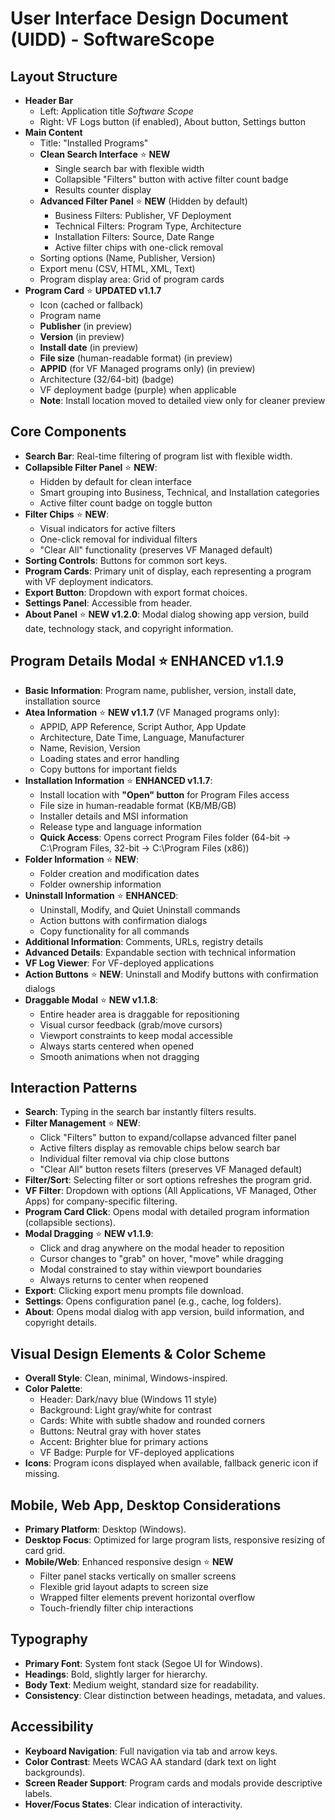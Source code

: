 # User Interface Design Document (UIDD) - SoftwareScope

## Layout Structure
- **Header Bar**  
  - Left: Application title *Software Scope*  
  - Right: VF Logs button (if enabled), About button, Settings button  
- **Main Content**  
  - Title: "Installed Programs"  
  - **Clean Search Interface** ⭐ **NEW**
    - Single search bar with flexible width
    - Collapsible "Filters" button with active filter count badge
    - Results counter display
  - **Advanced Filter Panel** ⭐ **NEW** (Hidden by default)
    - Business Filters: Publisher, VF Deployment
    - Technical Filters: Program Type, Architecture
    - Installation Filters: Source, Date Range
    - Active filter chips with one-click removal
  - Sorting options (Name, Publisher, Version)  
  - Export menu (CSV, HTML, XML, Text)  
  - Program display area: Grid of program cards  
- **Program Card** ⭐ **UPDATED v1.1.7**
  - Icon (cached or fallback)  
  - Program name  
  - **Publisher** (in preview)
  - **Version** (in preview)
  - **Install date** (in preview)
  - **File size** (human-readable format) (in preview)
  - **APPID** (for VF Managed programs only) (in preview)
  - Architecture (32/64-bit) (badge)
  - VF deployment badge (purple) when applicable
  - **Note**: Install location moved to detailed view only for cleaner preview

## Core Components
- **Search Bar**: Real-time filtering of program list with flexible width.  
- **Collapsible Filter Panel** ⭐ **NEW**: 
  - Hidden by default for clean interface
  - Smart grouping into Business, Technical, and Installation categories
  - Active filter count badge on toggle button
- **Filter Chips** ⭐ **NEW**: 
  - Visual indicators for active filters
  - One-click removal for individual filters
  - "Clear All" functionality (preserves VF Managed default)
- **Sorting Controls**: Buttons for common sort keys.  
- **Program Cards**: Primary unit of display, each representing a program with VF deployment indicators.  
- **Export Button**: Dropdown with export format choices.  
- **Settings Panel**: Accessible from header.
- **About Panel** ⭐ **NEW v1.2.0**: Modal dialog showing app version, build date, technology stack, and copyright information.

## Program Details Modal ⭐ **ENHANCED v1.1.9**
- **Basic Information**: Program name, publisher, version, install date, installation source
- **Atea Information** ⭐ **NEW v1.1.7** (VF Managed programs only):
  - APPID, APP Reference, Script Author, App Update
  - Architecture, Date Time, Language, Manufacturer
  - Name, Revision, Version
  - Loading states and error handling
  - Copy buttons for important fields
- **Installation Information** ⭐ **ENHANCED v1.1.7**:
  - Install location with **"Open" button** for Program Files access
  - File size in human-readable format (KB/MB/GB)
  - Installer details and MSI information
  - Release type and language information
  - **Quick Access**: Opens correct Program Files folder (64-bit → C:\Program Files, 32-bit → C:\Program Files (x86))
- **Folder Information** ⭐ **NEW**:
  - Folder creation and modification dates
  - Folder ownership information
- **Uninstall Information** ⭐ **ENHANCED**:
  - Uninstall, Modify, and Quiet Uninstall commands
  - Action buttons with confirmation dialogs
  - Copy functionality for all commands
- **Additional Information**: Comments, URLs, registry details
- **Advanced Details**: Expandable section with technical information
- **VF Log Viewer**: For VF-deployed applications
- **Action Buttons** ⭐ **NEW**: Uninstall and Modify buttons with confirmation dialogs
- **Draggable Modal** ⭐ **NEW v1.1.8**:
  - Entire header area is draggable for repositioning
  - Visual cursor feedback (grab/move cursors)
  - Viewport constraints to keep modal accessible
  - Always starts centered when opened
  - Smooth animations when not dragging  

## Interaction Patterns
- **Search**: Typing in the search bar instantly filters results.  
- **Filter Management** ⭐ **NEW**: 
  - Click "Filters" button to expand/collapse advanced filter panel
  - Active filters display as removable chips below search bar
  - Individual filter removal via chip close buttons
  - "Clear All" button resets filters (preserves VF Managed default)
- **Filter/Sort**: Selecting filter or sort options refreshes the program grid.  
- **VF Filter**: Dropdown with options (All Applications, VF Managed, Other Apps) for company-specific filtering.  
- **Program Card Click**: Opens modal with detailed program information (collapsible sections).  
- **Modal Dragging** ⭐ **NEW v1.1.9**:
  - Click and drag anywhere on the modal header to reposition
  - Cursor changes to "grab" on hover, "move" while dragging
  - Modal constrained to stay within viewport boundaries
  - Always returns to center when reopened
- **Export**: Clicking export menu prompts file download.  
- **Settings**: Opens configuration panel (e.g., cache, log folders).
- **About**: Opens modal dialog with app version, build information, and copyright details.  

## Visual Design Elements & Color Scheme
- **Overall Style**: Clean, minimal, Windows-inspired.  
- **Color Palette**:  
  - Header: Dark/navy blue (Windows 11 style)  
  - Background: Light gray/white for contrast  
  - Cards: White with subtle shadow and rounded corners  
  - Buttons: Neutral gray with hover states  
  - Accent: Brighter blue for primary actions  
  - VF Badge: Purple for VF-deployed applications  
- **Icons**: Program icons displayed when available, fallback generic icon if missing.  

## Mobile, Web App, Desktop Considerations
- **Primary Platform**: Desktop (Windows).  
- **Desktop Focus**: Optimized for large program lists, responsive resizing of card grid.  
- **Mobile/Web**: Enhanced responsive design ⭐ **NEW**
  - Filter panel stacks vertically on smaller screens
  - Flexible grid layout adapts to screen size
  - Wrapped filter elements prevent horizontal overflow
  - Touch-friendly filter chip interactions  

## Typography
- **Primary Font**: System font stack (Segoe UI for Windows).  
- **Headings**: Bold, slightly larger for hierarchy.  
- **Body Text**: Medium weight, standard size for readability.  
- **Consistency**: Clear distinction between headings, metadata, and values.  

## Accessibility
- **Keyboard Navigation**: Full navigation via tab and arrow keys.  
- **Color Contrast**: Meets WCAG AA standard (dark text on light backgrounds).  
- **Screen Reader Support**: Program cards and modals provide descriptive labels.  
- **Hover/Focus States**: Clear indication of interactivity.  

